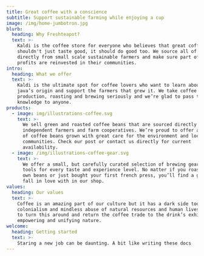 ```yaml
---
title: Great coffee with a conscience
subtitle: Support sustainable farming while enjoying a cup
image: /img/home-jumbotron.jpg
blurb:
  heading: Why Freshteapot?
  text: >-
    Kaldi is the coffee store for everyone who believes that great coffee
    shouldn't just taste good, it should do good too. We source all of our beans
    directly from small scale sustainable farmers and make sure part of the
    profits are reinvested in their communities.
intro:
  heading: What we offer
  text: >-
    Kaldi is the ultimate spot for coffee lovers who want to learn about their
    java’s origin and support the farmers that grew it. We take coffee
    production, roasting and brewing seriously and we’re glad to pass that
    knowledge to anyone.
products:
  - image: img/illustrations-coffee.svg
    text: >-
      We sell green and roasted coffee beans that are sourced directly from
      independent farmers and farm cooperatives. We’re proud to offer a variety
      of coffee beans grown with great care for the environment and local
      communities. Check our post or contact us directly for current
      availability.
  - image: /img/illustrations-coffee-gear.svg
    text: >-
      We offer a small, but carefully curated selection of brewing gear and
      tools for every taste and experience level. No matter if you roast your
      own beans or just bought your first french press, you’ll find a gadget to
      fall in love with in our shop.
values:
  heading: Our values
  text: >-
    Coffee is an amazing part of our culture but it has a dark side too – one of
    colonialism and mindless abuse of natural resources and human lives. We want
    to turn this around and return the coffee trade to the drink’s exhilarating,
    empowering and unifying nature.
welcome:
  heading: Getting started
  text: >-
    Staring a new job can be daunting. A bit like writing these docs
---
```

